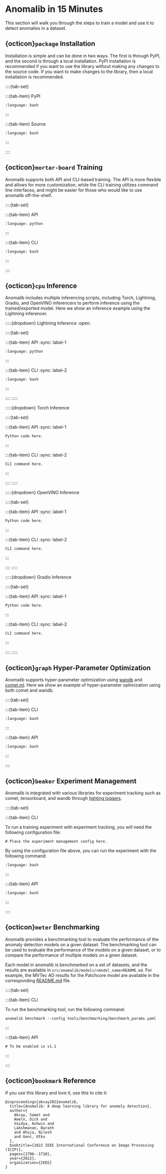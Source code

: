 # Anomalib in 15 Minutes

This section will walk you through the steps to train a model and use it to detect anomalies in a dataset.

## {octicon}`package` Installation

Installation is simple and can be done in two ways. The first is through PyPI, and the second is through a local installation. PyPI installation is recommended if you want to use the library without making any changes to the source code. If you want to make changes to the library, then a local installation is recommended.

::::{tab-set}

:::{tab-item} PyPI

```{literalinclude} ../../snippets/install/pypi.txt
:language: bash
```

:::

:::{tab-item} Source

```{literalinclude} ../../snippets/install/source.txt
:language: bash
```

:::

::::

## {octicon}`mortar-board` Training

Anomalib supports both API and CLI-based training. The API is more flexible and allows for more customization, while the CLI training utilizes command line interfaces, and might be easier for those who would like to use anomalib off-the-shelf.

::::{tab-set}

:::{tab-item} API

```{literalinclude} ../../snippets/train/api/default.txt
:language: python
```

:::

:::{tab-item} CLI

```{literalinclude} ../../snippets/train/cli/default.txt
:language: bash
```

:::

::::

## {octicon}`cpu` Inference

Anomalib includes multiple inferencing scripts, including Torch, Lightning, Gradio, and OpenVINO inferencers to perform inference using the trained/exported model. Here we show an inference example using the Lightning inferencer.

:::::{dropdown} Lightning Inference
:open:

::::{tab-set}

:::{tab-item} API
:sync: label-1

```{literalinclude} ../../snippets/inference/api/lightning.txt
:language: python
```

:::

:::{tab-item} CLI
:sync: label-2

```{literalinclude} ../../snippets/inference/cli/lightning.txt
:language: bash
```

:::

::::
:::::

:::::{dropdown} Torch Inference

::::{tab-set}

:::{tab-item} API
:sync: label-1

```{code-block} python
Python code here.
```

:::

:::{tab-item} CLI
:sync: label-2

```{code-block} bash
CLI command here.
```

:::

::::
:::::

:::::{dropdown} OpenVINO Inference

::::{tab-set}

:::{tab-item} API
:sync: label-1

```{code-block} python
Python code here.
```

:::

:::{tab-item} CLI
:sync: label-2

```{code-block} bash
CLI command here.
```

:::

::::
:::::

:::::{dropdown} Gradio Inference

::::{tab-set}

:::{tab-item} API
:sync: label-1

```{code-block} python
Python code here.
```

:::

:::{tab-item} CLI
:sync: label-2

```{code-block} bash
CLI command here.
```

:::

::::
:::::

## {octicon}`graph` Hyper-Parameter Optimization

Anomalib supports hyper-parameter optimization using [wandb](https://wandb.ai/) and [comet.ml](https://www.comet.com/). Here we show an example of hyper-parameter optimization using both comet and wandb.

::::{tab-set}

:::{tab-item} CLI

```{literalinclude} ../../snippets/pipelines/hpo/cli.txt
:language: bash
```

:::

:::{tab-item} API

```{literalinclude} ../../snippets/pipelines/hpo/api.txt
:language: bash
```

:::

::::

## {octicon}`beaker` Experiment Management

Anomalib is integrated with various libraries for experiment tracking such as comet, tensorboard, and wandb through [lighting loggers](https://pytorch-lightning.readthedocs.io/en/stable/extensions/logging.html).

::::{tab-set}

:::{tab-item} CLI

To run a training experiment with experiment tracking, you will need the following configuration file:

```{code-block} yaml
# Place the experiment management config here.
```

By using the configuration file above, you can run the experiment with the following command:

```{literalinclude} ../../snippets/logging/cli.txt
:language: bash
```

:::

:::{tab-item} API

```{literalinclude} ../../snippets/logging/api.txt
:language: bash
```

:::

::::

## {octicon}`meter` Benchmarking

Anomalib provides a benchmarking tool to evaluate the performance of the anomaly detection models on a given dataset. The benchmarking tool can be used to evaluate the performance of the models on a given dataset, or to compare the performance of multiple models on a given dataset.

Each model in anomalib is benchmarked on a set of datasets, and the results are available in `src/anomalib/models/<model_name>README.md`. For example, the MVTec AD results for the Patchcore model are available in the corresponding [README.md](https://github.com/openvinotoolkit/anomalib/tree/main/src/anomalib/models/patchcore#mvtec-ad-dataset) file.

::::{tab-set}

:::{tab-item} CLI

To run the benchmarking tool, run the following command:

```{code-block} bash
anomalib benchmark --config tools/benchmarking/benchmark_params.yaml
```

:::

:::{tab-item} API

```{code-block} python
# To be enabled in v1.1
```

:::

::::

## {octicon}`bookmark` Reference

If you use this library and love it, use this to cite it:

```{code-block} bibtex
@inproceedings{akcay2022anomalib,
  title={Anomalib: A deep learning library for anomaly detection},
  author={
    Akcay, Samet and
    Ameln, Dick and
    Vaidya, Ashwin and
    Lakshmanan, Barath
    and Ahuja, Nilesh
    and Genc, Utku
  },
  booktitle={2022 IEEE International Conference on Image Processing (ICIP)},
  pages={1706--1710},
  year={2022},
  organization={IEEE}
}
```
